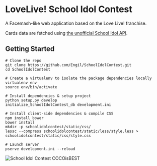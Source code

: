 LoveLive! School Idol Contest
=============================

A Facemash-like web application based on the Love Live! franchise.

Cards data are fetched using [the unofficial School Idol API](https://github.com/db0company/SchoolIdolAPI).

Getting Started
---------------

```shell
# Clone the repo
git clone https://github.com/Engil/SchoolIdolContest.git
cd SchoolIdolContest

# Create a virtualenv to isolate the package dependencies locally
virtualenv env
source env/bin/activate

# Install dependencies & setup project
python setup.py develop
initialize_SchoolIdolContest_db development.ini

# Install client-side dependencies & compile CSS
npm install bower
bower install
mkdir -p schoolidolcontest/static/css/
lessc --compress schoolidolcontest/static/less/style.less > schoolidolcontest/static/css/style.css

# Launch server
pserve development.ini --reload
```

![School Idol Contest COCOisBEST](http://i.imgur.com/awingob.png)
